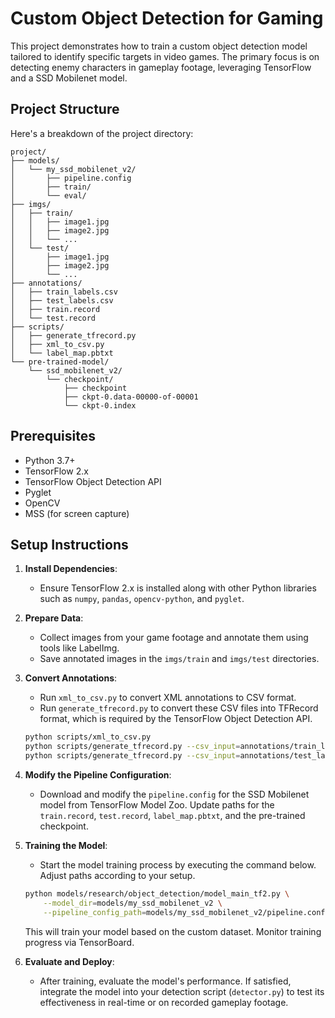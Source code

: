 # Custom Object Detection for Gaming

This project demonstrates how to train a custom object detection model tailored to identify specific targets in video games. The primary focus is on detecting enemy characters in gameplay footage, leveraging TensorFlow and a SSD Mobilenet model.

## Project Structure

Here's a breakdown of the project directory:

```
project/
├── models/
│   └── my_ssd_mobilenet_v2/
│       ├── pipeline.config
│       ├── train/
│       └── eval/
├── imgs/
│   ├── train/
│   │   ├── image1.jpg
│   │   ├── image2.jpg
│   │   └── ...
│   └── test/
│       ├── image1.jpg
│       ├── image2.jpg
│       └── ...
├── annotations/
│   ├── train_labels.csv
│   ├── test_labels.csv
│   ├── train.record
│   └── test.record
├── scripts/
│   ├── generate_tfrecord.py
│   ├── xml_to_csv.py
│   └── label_map.pbtxt
└── pre-trained-model/
    └── ssd_mobilenet_v2/
        └── checkpoint/
            ├── checkpoint
            ├── ckpt-0.data-00000-of-00001
            └── ckpt-0.index
```

## Prerequisites

- Python 3.7+
- TensorFlow 2.x
- TensorFlow Object Detection API
- Pyglet
- OpenCV
- MSS (for screen capture)

## Setup Instructions

1. **Install Dependencies**:
    - Ensure TensorFlow 2.x is installed along with other Python libraries such as `numpy`, `pandas`, `opencv-python`, and `pyglet`.

2. **Prepare Data**:
    - Collect images from your game footage and annotate them using tools like LabelImg.
    - Save annotated images in the `imgs/train` and `imgs/test` directories.

3. **Convert Annotations**:
    - Run `xml_to_csv.py` to convert XML annotations to CSV format.
    - Run `generate_tfrecord.py` to convert these CSV files into TFRecord format, which is required by the TensorFlow Object Detection API.

   ```bash
   python scripts/xml_to_csv.py
   python scripts/generate_tfrecord.py --csv_input=annotations/train_labels.csv --image_dir=imgs/train --output_path=annotations/train.record
   python scripts/generate_tfrecord.py --csv_input=annotations/test_labels.csv --image_dir=imgs/test --output_path=annotations/test.record
   ```

4. **Modify the Pipeline Configuration**:
    - Download and modify the `pipeline.config` for the SSD Mobilenet model from TensorFlow Model Zoo. Update paths for the `train.record`, `test.record`, `label_map.pbtxt`, and the pre-trained checkpoint.

5. **Training the Model**:
    - Start the model training process by executing the command below. Adjust paths according to your setup.

    ```bash
    python models/research/object_detection/model_main_tf2.py \
        --model_dir=models/my_ssd_mobilenet_v2 \
        --pipeline_config_path=models/my_ssd_mobilenet_v2/pipeline.config
    ```

    This will train your model based on the custom dataset. Monitor training progress via TensorBoard.

6. **Evaluate and Deploy**:
    - After training, evaluate the model's performance. If satisfied, integrate the model into your detection script (`detector.py`) to test its effectiveness in real-time or on recorded gameplay footage.